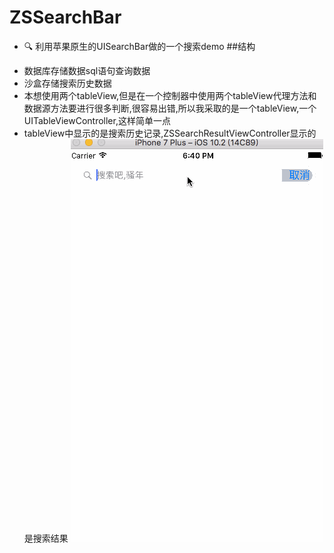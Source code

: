 # ZSSearchBar
- 🔍 利用苹果原生的UISearchBar做的一个搜索demo
##结构
* 数据库存储数据sql语句查询数据
* 沙盒存储搜索历史数据
* 本想使用两个tableView,但是在一个控制器中使用两个tableView代理方法和数据源方法要进行很多判断,很容易出错,所以我采取的是一个tableView,一个UITableViewController,这样简单一点
* tableView中显示的是搜索历史记录,ZSSearchResultViewController显示的是搜索结果
 ![image](https://github.com/losedMemory/ZSSearchBar/blob/master/searchBar.gif)

